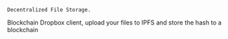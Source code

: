 ``` Decentralized File Storage. ```

 Blockchain Dropbox client, upload your files to IPFS and store the hash to a blockchain 
